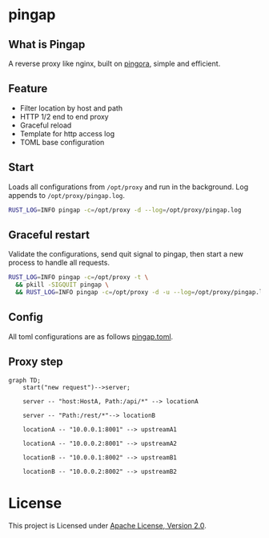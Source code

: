 # pingap

## What is Pingap

A reverse proxy like nginx, built on [pingora](https://github.com/cloudflare/pingora), simple and efficient.

## Feature

- Filter location by host and path
- HTTP 1/2 end to end proxy
- Graceful reload
- Template for http access log
- TOML base configuration

## Start

Loads all configurations from `/opt/proxy` and run in the background. Log appends to `/opt/proxy/pingap.log`.

```bash
RUST_LOG=INFO pingap -c=/opt/proxy -d --log=/opt/proxy/pingap.log
```

## Graceful restart

Validate the configurations, send quit signal to pingap, then start a new process to handle all requests.

```bash
RUST_LOG=INFO pingap -c=/opt/proxy -t \
  && pkill -SIGQUIT pingap \
  && RUST_LOG=INFO pingap -c=/opt/proxy -d -u --log=/opt/proxy/pingap.log
```

## Config

All toml configurations are as follows [pingap.toml](./conf/pingap.toml).

## Proxy step

```mermaid
graph TD;
    start("new request")-->server;

    server -- "host:HostA, Path:/api/*" --> locationA

    server -- "Path:/rest/*"--> locationB

    locationA -- "10.0.0.1:8001" --> upstreamA1

    locationA -- "10.0.0.2:8001" --> upstreamA2

    locationB -- "10.0.0.1:8002" --> upstreamB1

    locationB -- "10.0.0.2:8002" --> upstreamB2
```

# License

This project is Licensed under [Apache License, Version 2.0](./LICENSE).
